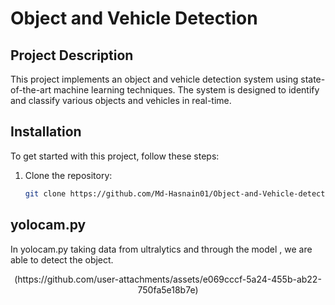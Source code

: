 # Object and Vehicle Detection

## Project Description

This project implements an object and vehicle detection system using state-of-the-art machine learning techniques. The system is designed to identify and classify various objects and vehicles in real-time.


## Installation

To get started with this project, follow these steps:

1. Clone the repository:
   ```bash
   git clone https://github.com/Md-Hasnain01/Object-and-Vehicle-detection.git


## yolocam.py

In yolocam.py taking data from ultralytics and through the model , we are able to detect the object.

<p align = 'center'>
(https://github.com/user-attachments/assets/e069cccf-5a24-455b-ab22-750fa5e18b7e)

